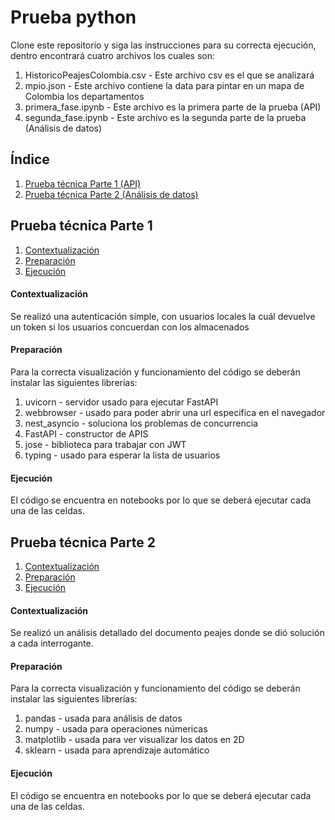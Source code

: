 # Prueba python
Clone este repositorio y siga las instrucciones para su correcta ejecución, dentro encontrará cuatro archivos los cuales son:
1. HistoricoPeajesColombia.csv - Este archivo csv es el que se analizará
2. mpio.json - Este archivo contiene la data para pintar en un mapa de Colombia los departamentos
3. primera_fase.ipynb - Este archivo es la primera parte de la prueba (API)
4. segunda_fase.ipynb - Este archivo es la segunda parte de la prueba (Análisis de datos)
   
## Índice

1. [Prueba técnica Parte 1 (API)](#parte1)
2. [Prueba técnica Parte 2 (Análisis de datos)](#uso)

## Prueba técnica Parte 1

1. [Contextualización](#contextualización)
2. [Preparación](#preparación)
3. [Ejecución](#ejecución)

#### Contextualización
Se realizó una autenticación simple, con usuarios locales la cuál devuelve un token si los usuarios concuerdan con los almacenados

#### Preparación
Para la correcta visualización y funcionamiento del código se deberán instalar las siguientes librerías:
1. uvicorn - servidor usado para ejecutar FastAPI
2. webbrowser - usado para poder abrir una url especifica en el navegador
3. nest_asyncio - soluciona los problemas de concurrencia
4. FastAPI - constructor de APIS
5. jose - biblioteca para trabajar con JWT
6. typing - usado para esperar la lista de usuarios

#### Ejecución
El código se encuentra en notebooks por lo que se deberá ejecutar cada una de las celdas.

## Prueba técnica Parte 2

1. [Contextualización](#contextualización)
2. [Preparación](#preparación)
3. [Ejecución](#ejecución)

#### Contextualización
Se realizó un análisis detallado del documento peajes donde se dió solución a cada interrogante.

#### Preparación
Para la correcta visualización y funcionamiento del código se deberán instalar las siguientes librerías:
1. pandas - usada para análisis de datos
2. numpy - usada para operaciones númericas
3. matplotlib - usada para ver visualizar los datos en 2D
4. sklearn - usada para aprendizaje automático

#### Ejecución
El código se encuentra en notebooks por lo que se deberá ejecutar cada una de las celdas.
